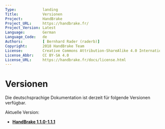 ```yaml
---
Type:            landing
Title:           Versionen
Project:         HandBrake
Project_URL:     https://handbrake.fr/
Project_Version: Latest
Language:        German
Language_Code:   de 
Authors:         [ Bernhard Rader (raderb)]
Copyright:       2018 HandBrake Team
License:         Creative Commons Attribution-ShareAlike 4.0 International
License_Abbr:    CC BY-SA 4.0
License_URL:     https://handbrake.fr/docs/license.html
---
```


Versionen
========

Die deutschsprachige Dokumentation ist derzeit für folgende Versionen verfügbar.

Aktuelle Version:

- **[HandBrake 1.1.0-1.1.1](1.1.0/)**

